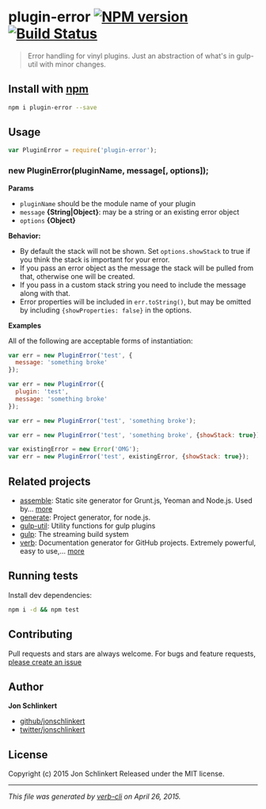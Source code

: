 # plugin-error [![NPM version](https://badge.fury.io/js/plugin-error.svg)](http://badge.fury.io/js/plugin-error)  [![Build Status](https://travis-ci.org/jonschlinkert/plugin-error.svg)](https://travis-ci.org/jonschlinkert/plugin-error) 

> Error handling for vinyl plugins. Just an abstraction of what's in gulp-util with minor changes.

## Install with [npm](npmjs.org)

```bash
npm i plugin-error --save
```

## Usage

```js
var PluginError = require('plugin-error');
```

### new PluginError(pluginName, message[, options]);

**Params**

- `pluginName` should be the module name of your plugin
- `message` **{String|Object}**: may be a string or an existing error object
- `options` **{Object}**

**Behavior:**

- By default the stack will not be shown. Set `options.showStack` to true if you think the stack is important for your error.
- If you pass an error object as the message the stack will be pulled from that, otherwise one will be created.
- If you pass in a custom stack string you need to include the message along with that.
- Error properties will be included in `err.toString()`, but may be omitted by including `{showProperties: false}` in the options.

**Examples**

All of the following are acceptable forms of instantiation:

```javascript
var err = new PluginError('test', {
  message: 'something broke'
});

var err = new PluginError({
  plugin: 'test',
  message: 'something broke'
});

var err = new PluginError('test', 'something broke');

var err = new PluginError('test', 'something broke', {showStack: true});

var existingError = new Error('OMG');
var err = new PluginError('test', existingError, {showStack: true});
```

## Related projects

* [assemble](http://assemble.io): Static site generator for Grunt.js, Yeoman and Node.js. Used by… [more](http://assemble.io)
* [generate](https://github.com/generate/generate): Project generator, for node.js.
* [gulp-util](https://github.com/wearefractal/gulp-util): Utility functions for gulp plugins
* [gulp](http://gulpjs.com): The streaming build system
* [verb](https://github.com/assemble/verb): Documentation generator for GitHub projects. Extremely powerful, easy to use,… [more](https://github.com/assemble/verb)  

## Running tests

Install dev dependencies:

```bash
npm i -d && npm test
```

## Contributing

Pull requests and stars are always welcome. For bugs and feature requests, [please create an issue](https://github.com/jonschlinkert/plugin-error/issues)

## Author

**Jon Schlinkert**

+ [github/jonschlinkert](https://github.com/jonschlinkert)
+ [twitter/jonschlinkert](http://twitter.com/jonschlinkert)

## License

Copyright (c) 2015 Jon Schlinkert
Released under the MIT license.

***

_This file was generated by [verb-cli](https://github.com/assemble/verb-cli) on April 26, 2015._

<!-- reflinks generated by verb-reflinks plugin -->

[verb]: https://github.com/assemble/verb
[template]: https://github.com/jonschlinkert/template
[assemble]: http://assemble.io